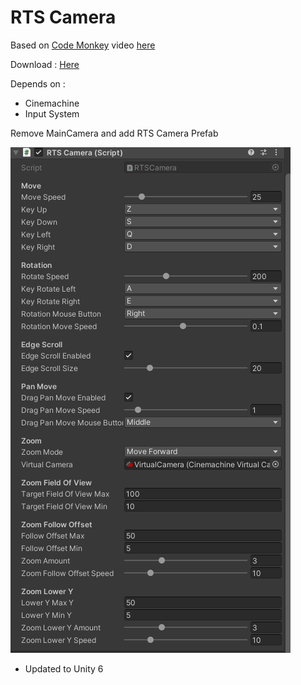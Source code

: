 # RTS Camera

Based on [Code Monkey](https://www.youtube.com/@CodeMonkeyUnity) video [here](https://www.youtube.com/watch?v=pJQndtJ2rk0)

Download : [Here](RTSCamera.unitypackage) 

Depends on :
- Cinemachine
- Input System

Remove MainCamera and add RTS Camera Prefab

![Properties](properties.png)

- Updated to Unity 6
